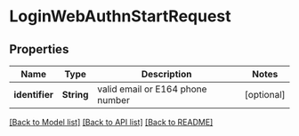 # LoginWebAuthnStartRequest

## Properties
Name | Type | Description | Notes
------------ | ------------- | ------------- | -------------
**identifier** | **String** | valid email or E164 phone number | [optional] 

[[Back to Model list]](../README.md#documentation-for-models) [[Back to API list]](../README.md#documentation-for-api-endpoints) [[Back to README]](../README.md)


